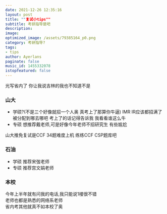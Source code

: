 ```yaml
---
date: 2021-12-26 12:35:16
layout: post
title: ""复试小tips""
subtitle: 考研指导是吧
description:
image:
optimized_image: /assets/79385164_p0.png
category: 考研指导?
tags:
- tips
author: Ayerlans
paginate: false
music_id: 1455332078
istopfeatured: false
---
```

光写省内了 你让我说吉林的我也不知道不是
### 山大
- 学硕?(不是三个好像就招一个人奥 真考上了那算你牛逼)
IMR IR应该都招满了 被分配到哪去哪吧  考上了的话记得告诉我 我看看谁这么牛
- 专硕
想推荐戴老师,可是好像今年老师不招研究生 有些尴尬   

山大推免复试是CCF 34题难度上机 练练CCF CSP题库吧  
### 石油
- 学硕
推荐宋弢老师  
- 专硕
推荐宫文娟老师  
### 本校
今年上半年就有问我的电话,我只能说1楼很不错  
老师也都是熟悉的网络系老师  
省内考其他就真不如本校了奥  
